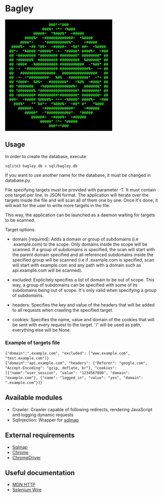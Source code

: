 # Bagley

<img src="/git%20resources/logo.png" width="350">

## Usage

In order to create the database, execute:

    sqlite3 bagley.db < sql/bagley.db
    
If you want to use another name for the database, it must be changed in database.py

File specifying targets must be provided with parameter -T. It must contain one target per line, in JSON format. The application will iterate over the targets inside the file and will scan all of them one by one. Once it's done, it will wait for the user to write more targets in the file.

This way, the application can be launched as a daemon waiting for targets to be scanned.

Target options:
*   domain \[required\]: Adds a domain or group of subdomains (i.e .example.com) to the scope. Only domains inside the scope will be scanned. If a group of subdomains is specified, the scan will start with the parent domain specified and all referenced subdomains inside the specified group will be scanned (i.e if .example.com is specified, scan will start with example.com and any path with a domain such as api.example.com will be scanned).

*   excluded: Explicitely specifies a list of domain to be out of scope. This way, a group of subdomains can be specified with some of its subdomains being out of scope. It's only valid when specifying a group of subdomains.

*   headers: Specifies the key and value of the headers that will be added to all requests when crawling the specified target.

*   cookies: Specifies the name, value and domain of the cookies that will be sent with every request to the target. '/' will be used as path, everything else will be None.

### Example of targets file
    {"domain":".example.com", "excluded": ["www.example.com", "test.example.com"]}
    {"domain":"api.example.com", "headers": {"Referer": "google.com", "Accept-Encoding": "gzip, deflate, br"}, "cookies": [{"name":"user_session", "value": "1234567890", "domain": "example.com"}, {"name": "logged_in", "value": "yes", "domain": ".example.com"}]}

## Available modules
*   Crawler: Crawler capable of following redirects, rendering JavaScript and logging dynamic requests
*   SqlInjection: Wrapper for [sqlmap](https://github.com/sqlmapproject/sqlmap)

## External requirements
*   [Sqlmap](https://github.com/sqlmapproject/sqlmap)
*   [Chrome](https://www.google.com/chrome/)
*   [ChromeDriver](https://chromedriver.chromium.org/downloads)

## Useful documentation
*   [MDN HTTP](https://developer.mozilla.org/en-US/docs/Web/HTTP)
*   [Selenium Wire](https://github.com/wkeeling/selenium-wire)
